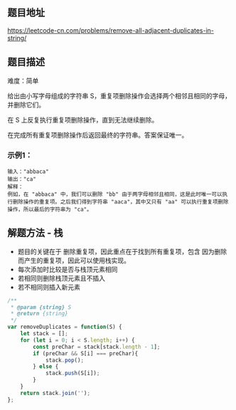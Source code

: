 ## 题目地址

https://leetcode-cn.com/problems/remove-all-adjacent-duplicates-in-string/

## 题目描述

难度：简单

给出由小写字母组成的字符串 S，重复项删除操作会选择两个相邻且相同的字母，并删除它们。

在 S 上反复执行重复项删除操作，直到无法继续删除。

在完成所有重复项删除操作后返回最终的字符串。答案保证唯一。

### 示例1：

```
输入："abbaca"
输出："ca"
解释：
例如，在 "abbaca" 中，我们可以删除 "bb" 由于两字母相邻且相同，这是此时唯一可以执行删除操作的重复项。之后我们得到字符串 "aaca"，其中又只有 "aa" 可以执行重复项删除操作，所以最后的字符串为 "ca"。
```

## 解题方法 - 栈

- 题目的关键在于 删除重复项，因此重点在于找到所有重复项，包含 因为删除而产生的重复项，因此可以使用栈实现。
- 每次添加时比较是否与栈顶元素相同
- 若相同则删除栈顶元素且不插入
- 若不相同则插入新元素

```js
/**
 * @param {string} S
 * @return {string}
 */
var removeDuplicates = function(S) {
    let stack = [];
    for (let i = 0; i < S.length; i++) {
        const preChar = stack[stack.length - 1];
        if (preChar && S[i] === preChar){
            stack.pop();
        } else {
            stack.push(S[i]);
        } 
    }
    return stack.join('');
};
```
